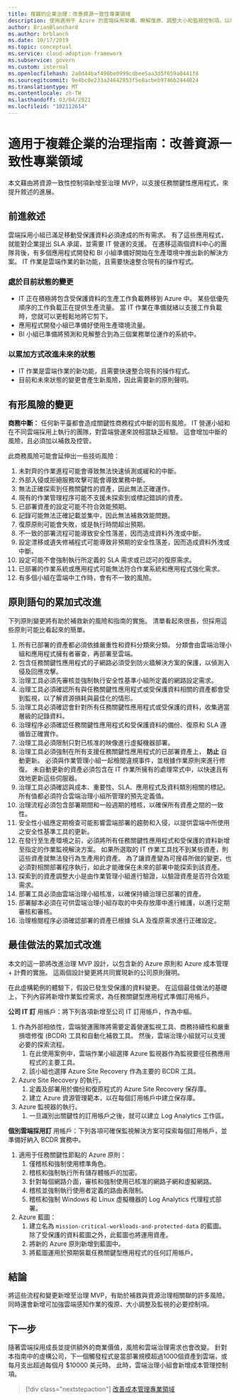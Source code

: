 ```yaml
---
title: 複雜的企業治理：改善資源一致性專業領域
description: 使用適用于 Azure 的雲端採用架構，瞭解復原、調整大小和監視控制項，以改善治理基準及補救風險。
author: BrianBlanchard
ms.author: brblanch
ms.date: 10/17/2019
ms.topic: conceptual
ms.service: cloud-adoption-framework
ms.subservice: govern
ms.custom: internal
ms.openlocfilehash: 2a0d44baf496be0999cdbee5aa3d5f659a0441f8
ms.sourcegitcommit: 9e4bc0e233a24642853f5e8acbeb9746b2444024
ms.translationtype: MT
ms.contentlocale: zh-TW
ms.lasthandoff: 03/04/2021
ms.locfileid: "102112614"
---
```

# <a name="governance-guide-for-complex-enterprises-improve-the-resource-consistency-discipline"></a>適用于複雜企業的治理指南：改善資源一致性專業領域

本文藉由將資源一致性控制項新增至治理 MVP，以支援任務關鍵性應用程式，來提升敘述的進展。

## <a name="advancing-the-narrative"></a>前進敘述

雲端採用小組已滿足移動受保護資料必須達成的所有需求。 有了這些應用程式，就能對企業提出 SLA 承諾，並需要 IT 營運的支援。 在遷移這兩個資料中心的團隊背後，有多個應用程式開發和 BI 小組準備好開始在生產環境中推出新的解決方案。 IT 作業是雲端作業的新功能，且需要快速整合現有的操作程式。

### <a name="changes-in-the-current-state"></a>處於目前狀態的變更

- IT 正在積極將包含受保護資料的生產工作負載轉移到 Azure 中。 某些低優先順序的工作負載正在提供生產流量。 當 IT 作業在準備就緒以支援工作負載時，您就可以更輕鬆地將它剪下。
- 應用程式開發小組已準備好使用生產環境流量。
- BI 小組已準備將預測和見解整合到為三個業務單位運作的系統中。

### <a name="incrementally-improve-the-future-state"></a>以累加方式改進未來的狀態

- IT 作業是雲端作業的新功能，且需要快速整合現有的操作程式。
- 目前和未來狀態的變更會產生新風險，因此需要新的原則聲明。

## <a name="changes-in-tangible-risks"></a>有形風險的變更

**商務中斷：** 任何新平臺都會造成關鍵性商務程式中斷的固有風險。 IT 營運小組和在不同雲端採用上執行的團隊，對雲端營運來說相當缺乏經驗。 這會增加中斷的風險，且必須加以補救及控管。

此商務風險可能會延伸出一些技術風險：

1. 未對齊的作業進程可能會導致無法快速偵測或緩和的中斷。
1. 外部入侵或拒絕服務攻擊可能會導致業務中斷。
1. 無法正確探索到任務關鍵性的資產，因此無法正確運作。
1. 現有的作業管理程序可能不支援未探索到或標記錯誤的資產。
1. 已部署資產的設定可能不符合效能預期。
1. 記錄可能無法正確記載並集中，因此無法補救效能問題。
1. 復原原則可能會失敗，或是執行時間超出預期。
1. 不一致的部署流程可能導致安全性落差，因而造成資料外洩或中斷。
1. 設定漂移或遺失修補程式可能導致非預期的安全性落差，因而造成資料外洩或中斷。
1. 設定可能不會強制執行所定義的 SLA 需求或已認可的復原需求。
1. 已部署的作業系統或應用程式可能無法符合作業系統和應用程式強化需求。
1. 有多個小組在雲端中工作時，會有不一致的風險。

## <a name="incremental-improvement-of-the-policy-statements"></a>原則語句的累加式改進

下列原則變更將有助於補救新的風險和指南的實施。 清單看起來很長，但採用這些原則可能比看起來的簡單。

1. 所有已部署的資產都必須依據嚴重性和資料分類來分類。 分類會由雲端治理小組和應用程式擁有者審查，再部署至雲端。
1. 包含任務關鍵性應用程式的子網路必須受到防火牆解決方案的保護，以偵測入侵及回應攻擊。
1. 治理工具必須先審核並強制執行安全性基準小組所定義的網路設定需求。
1. 治理工具必須確認所有與任務關鍵性應用程式或受保護資料相關的資產都會受到監視，以了解資源損耗與最佳化的情形。
1. 治理工具必須確認會針對所有任務關鍵性應用程式或受保護的資料，收集適當層級的記錄資料。
1. 治理程序必須確認任務關鍵性應用程式和受保護資料的備份、復原和 SLA 遵循皆正確實作。
1. 治理工具必須限制只對已核准的映像進行虛擬機器部署。
1. 治理工具必須強制在所有支援任務關鍵性應用程式的已部署資產上， **防止** 自動更新。 必須與作業管理小組一起檢閱違規事件，並根據作業原則來進行修復。 未自動更新的資產必須包含在 IT 作業所擁有的處理常式中，以快速且有效地更新這些伺服器。
1. 治理工具必須確認與成本、重要性、SLA、應用程式及資料類別相關的標記。 所有值都必須符合雲端治理小組所管理的預先定義值。
1. 治理流程必須包含部署期間和一般週期的稽核，以確保所有資產之間的一致性。
1. 安全性小組應定期檢查可能影響雲端部署的趨勢和入侵，以提供雲端中所使用之安全性基準工具的更新。
1. 在發行至生產環境之前，必須將所有任務關鍵性應用程式和受保護的資料新增至指定的作業監視解決方案。 如果所選取的 IT 作業工具找不到某些資產，則這些資產就無法發行為生產用的資產。 為了讓資產變為可搜尋所做的變更，也必須對相關部署程序執行，如此才能確保在未來的部署中能探索到該資產。
1. 探索到的資產調整大小是由作業管理小組進行驗證，以驗證資產是否符合效能需求。
1. 部署工具必須由雲端治理小組核准，以確保持續治理已部署的資產。
1. 部署腳本必須在可供雲端治理小組存取的中央存放庫中進行維護，以進行定期審核和審核。
1. 治理檢閱程序必須確認部署的資產已根據 SLA 及復原需求進行正確設定。

## <a name="incremental-improvement-of-best-practices"></a>最佳做法的累加式改進

本文的這一節將改進治理 MVP 設計，以包含新的 Azure 原則和 Azure 成本管理 + 計費的實施。 這兩個設計變更將共同實現新的公司原則聲明。

在此虛構範例的體驗下，假設已發生受保護的資料變更。 在這個最佳做法的基礎上，下列內容將新增作業監控需求，為任務關鍵型應用程式準備訂用帳戶。

**公司 IT 訂** 用帳戶：將下列各項新增至公司 IT 訂用帳戶，作為中樞。

1. 作為外部相依性，雲端營運團隊將需要定義營運監視工具、商務持續性和嚴重損壞修復 (BCDR) 工具和自動化補救工具。 然後，雲端治理小組就可以支援必要的探索流程。
    1. 在此使用案例中，雲端作業小組選擇 Azure 監視器作為監視要徑任務應用程式的主要工具。
    1. 該小組也選擇 Azure Site Recovery 作為主要的 BCDR 工具。
1. Azure Site Recovery 的執行。
    1. 定義及部署用於備份和復原程式的 Azure Site Recovery 保存庫。
    1. 建立 Azure 資源管理範本，以在每個訂用帳戶中建立保存庫。
1. Azure 監視器的執行。
    1. 一旦識別出關鍵性的訂用帳戶之後，就可以建立 Log Analytics 工作區。

**個別雲端採用訂** 用帳戶：下列各項可確保監視解決方案可探索每個訂用帳戶，並準備好納入 BCDR 實務中。

1. 適用于任務關鍵性節點的 Azure 原則：
    1. 僅稽核和強制使用標準角色。
    1. 稽核和強制執行所有儲存體帳戶的加密。
    1. 針對每個網路介面，審核和強制使用已核准的網路子網和虛擬網路。
    1. 稽核並強制執行使用者定義的路由表限制。
    1. 稽核和強制 Windows 和 Linux 虛擬機器的 Log Analytics 代理程式部署。
1. Azure 藍圖：
    1. 建立名為 `mission-critical-workloads-and-protected-data` 的藍圖。 除了受保護的資料藍圖之外，此藍圖也將運用資產。
    1. 將新的 Azure 原則新增到藍圖中。
    1. 將藍圖運用於預期裝載任務關鍵型應用程式的任何訂用帳戶。

## <a name="conclusion"></a>結論

將這些流程和變更新增至治理 MVP，有助於補救與資源治理相關聯的許多風險。 同時還會新增可加強雲端感知作業的復原、大小調整及監視的必要控制項。

## <a name="next-steps"></a>下一步

隨著雲端採用成長並提供額外的商業價值，風險和雲端治理需求也會改變。 針對本指南中的虛構公司，下一個觸發程式是當部署規模超過1000個資產到雲端，或每月支出超過每個月 $10000 美元時。 此時，雲端治理小組會新增成本管理控制項。

> [!div class="nextstepaction"]
> [改善成本管理專業領域](./cost-management-improvement.md)
